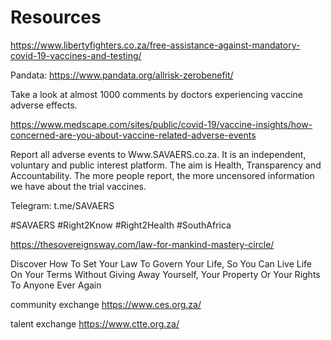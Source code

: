 # Resources

https://www.libertyfighters.co.za/free-assistance-against-mandatory-covid-19-vaccines-and-testing/

Pandata: https://www.pandata.org/allrisk-zerobenefit/

Take a look at almost 1000 comments by doctors experiencing vaccine adverse effects. 

https://www.medscape.com/sites/public/covid-19/vaccine-insights/how-concerned-are-you-about-vaccine-related-adverse-events

Report all adverse events to Www.SAVAERS.co.za. It is an independent, voluntary and public interest platform. The aim is Health, Transparency and Accountability. The more people report, the more uncensored information we have about the trial vaccines. 

Telegram: t.me/SAVAERS 

#SAVAERS #Right2Know #Right2Health #SouthAfrica

https://thesovereignsway.com/law-for-mankind-mastery-circle/

Discover How To Set Your Law To Govern Your Life, So You Can Live Life On Your Terms
Without Giving Away Yourself, Your Property Or Your Rights To Anyone Ever Again


community exchange  https://www.ces.org.za/


 talent exchange https://www.ctte.org.za/